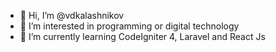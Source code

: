 - 👋 Hi, I’m @vdkalashnikov
- 👀 I’m interested in programming or digital technology
- 🌱 I’m currently learning CodeIgniter 4, Laravel and React Js

<!--- 💞️ I’m looking to collaborate on ...
- 📫 How to reach me ...
- 😄 Pronouns: ...
- ⚡ Fun fact: ...
--->

<!---
vdkalashnikov/vdkalashnikov is a ✨ special ✨ repository because its `README.md` (this file) appears on your GitHub profile.
You can clcck the Preview link to take a look at your changes.
--->
